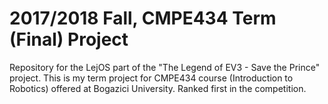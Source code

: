 # 2017/2018 Fall, CMPE434 Term (Final) Project
Repository for the LejOS part of the "The Legend of EV3 - Save the Prince" project. This is my term project for CMPE434 course (Introduction to Robotics) offered at Bogazici University. Ranked first in the competition.
